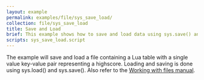```yaml
---
layout: example
permalink: examples/file/sys_save_load/
collection: file/sys_save_load
title: Save and Load
brief: This example shows how to save and load data using sys.save() and sys.load()
scripts: sys_save_load.script
---
```


The example will save and load a file containing a Lua table with a single value key-value pair representing a highscore. Loading and saving is done using sys.load() and sys.save(). Also refer to the [Working with files manual](https://defold.com/manuals/file-access/).
